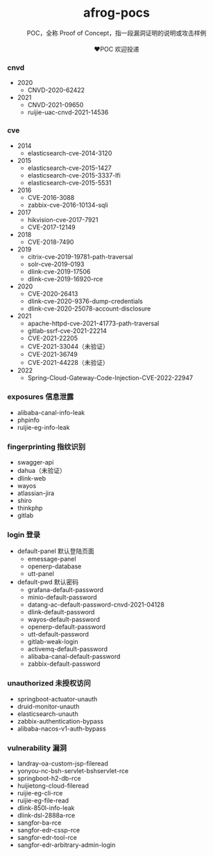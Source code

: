 <h1 align="center">afrog-pocs</h1>
<p align="center">POC，全称 Proof of Concept，指一段漏洞证明的说明或攻击样例<br/><br/>❤️POC 欢迎投递</p>

### cnvd
- 2020
  - CNVD-2020-62422
- 2021
  - CNVD-2021-09650
  - ruijie-uac-cnvd-2021-14536

### cve
- 2014
  - elasticsearch-cve-2014-3120
- 2015
  - elasticsearch-cve-2015-1427
  - elasticsearch-cve-2015-3337-lfi
  - elasticsearch-cve-2015-5531
- 2016
  - CVE-2016-3088
  - zabbix-cve-2016-10134-sqli
- 2017
  - hikvision-cve-2017-7921
  - CVE-2017-12149
- 2018
  - CVE-2018-7490
- 2019
  - citrix-cve-2019-19781-path-traversal
  - solr-cve-2019-0193
  - dlink-cve-2019-17506
  - dlink-cve-2019-16920-rce
- 2020
  - CVE-2020-26413
  - dlink-cve-2020-9376-dump-credentials
  - dlink-cve-2020-25078-account-disclosure
- 2021
  - apache-httpd-cve-2021-41773-path-traversal
  - gitlab-ssrf-cve-2021-22214
  - CVE-2021-22205
  - CVE-2021-33044（未验证）
  - CVE-2021-36749
  - CVE-2021-44228（未验证）
- 2022
  - Spring-Cloud-Gateway-Code-Injection-CVE-2022-22947

### exposures 信息泄露
- alibaba-canal-info-leak
- phpinfo
- ruijie-eg-info-leak

### fingerprinting 指纹识别
- swagger-api
- dahua（未验证）
- dlink-web
- wayos
- atlassian-jira
- shiro
- thinkphp
- gitlab

### login 登录

- default-panel 默认登陆页面
  - emessage-panel
  - openerp-database
  - utt-panel
- default-pwd 默认密码
  - grafana-default-password
  - minio-default-password
  - datang-ac-default-password-cnvd-2021-04128
  - dlink-default-password
  - wayos-default-password
  - openerp-default-password
  - utt-default-password
  - gitlab-weak-login
  - activemq-default-password
  - alibaba-canal-default-password
  - zabbix-default-password

### unauthorized 未授权访问
- springboot-actuator-unauth
- druid-monitor-unauth
- elasticsearch-unauth
- zabbix-authentication-bypass
- alibaba-nacos-v1-auth-bypass

### vulnerability 漏洞
- landray-oa-custom-jsp-fileread
- yonyou-nc-bsh-servlet-bshservlet-rce
- springboot-h2-db-rce
- huijietong-cloud-fileread
- ruijie-eg-cli-rce
- ruijie-eg-file-read
- dlink-850l-info-leak
- dlink-dsl-2888a-rce
- sangfor-ba-rce
- sangfor-edr-cssp-rce
- sangfor-edr-tool-rce
- sangfor-edr-arbitrary-admin-login

